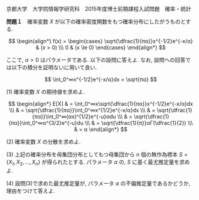京都大学　大学院情報学研究科　2015年度博士前期課程入試問題　確率・統計

**問題１**　確率変数 $X$ が以下の確率密度関数をもつ確率分布にしたがうものとする.

$$
    \begin{align*}
        f(x) = \begin{cases} 
            \sqrt{\dfrac{1}{πα}}x^{-1/2}e^{-x/α} & (x > 0) \\\ 0 & (x \le 0)
        \end{cases}
    \end{align*}
$$

ここで, $α > 0$ はパラメータである. 以下の設問に答えよ. なお, 設問への回答では以下の積分を証明ないに用いて良い.

$$
    \int_0^∞x^{-1/2}e^{-x/α}dx = \sqrt{πα}
$$

(1) 確率変数 $X$ の期待値を求めよ.

$$
    \begin{align*}
        E[X] & = \int_0^∞x\sqrt{\dfrac{1}{πα}}x^{-1/2}e^{-x/α}dx \\\
        & = \sqrt{\dfrac{1}{πα}}\int_0^∞x^{1/2}e^{-x/α}dx \\\
        & = \sqrt{\dfrac{1}{πα}}\int_0^∞(αx)^{1/2}e^{-u}αdu \\\
        & = \sqrt{\dfrac{1}{πα}}\int_0^∞α^{3/2}e^{-u}du \\\
        & = \sqrt{\dfrac{1}{π}}αΓ(\dfrac{1}{2}) \\\
        & = α
    \end{align*}
$$

(2) 確率変数 $X$ の分散を求めよ.

(3) 上記の確率分布を母集団分布としてもつ母集団から $n$ 個の無作為標本 $S = \{X_1,X_2,...,X_n\}$ が得られたとする. パラメータ $α$ の, $S$ に基く最尤推定量を求めよ.

(4) 設問(3)で求めた最尤推定量が, パラメータ $α$ の不偏推定量であるかどうか, 理由をつけて答えよ.
